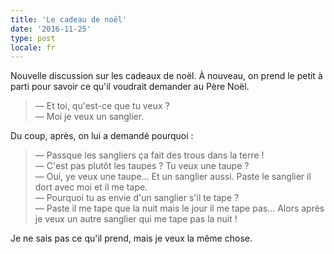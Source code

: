 ```yaml
---
title: 'Le cadeau de noël'
date: '2016-11-25'
type: post
locale: fr
---
```


Nouvelle discussion sur les cadeaux de noël. À nouveau, on prend le petit à parti pour savoir ce qu'il voudrait demander au Père Noël.

<!-- more -->

> — Et toi, qu'est-ce que tu veux ?  
> — Moi je veux un sanglier.

Du coup, après, on lui a demandé pourquoi :

> — Passque les sangliers ça fait des trous dans la terre !  
> — C'est pas plutôt les taupes ? Tu veux une taupe ?  
> — Oui, ye veux une taupe… Et un sanglier aussi. Paste le sanglier il dort avec moi et il me tape.  
> — Pourquoi tu as envie d'un sanglier s'il te tape ?  
> — Paste il me tape que la nuit mais le jour il me tape pas… Alors après je veux un autre sanglier qui me tape pas la nuit !

Je ne sais pas ce qu'il prend, mais je veux la même chose.
